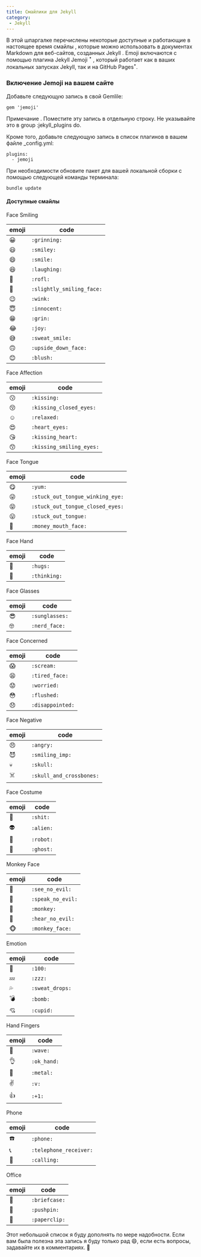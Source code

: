 ```yaml
---
title: Смайлики для Jekyll
category:
 - Jekyll
---
```


В этой шпаргалке перечислены некоторые доступные и работающие в настоящее время смайлы , которые можно использовать в
документах Markdown для веб-сайтов, созданных Jekyll . Emoji включаются с помощью плагина Jekyll Jemoji ꜛ , 
который работает как в ваших локальных запусках Jekyll, так и на GitHub Pagesꜛ.

### Включение Jemoji на вашем сайте
Добавьте следующую запись в свой Gemlile:
```
gem 'jemoji'
```
Примечание . Поместите эту запись в отдельную строку. Не указывайте это в group :jekyll_plugins do.

Кроме того, добавьте следующую запись в список плагинов в вашем файле _config.yml:
```
plugins:
  - jemoji
```
При необходимости обновите пакет для вашей локальной сборки с помощью следующей команды терминала:
```
bundle update
```
#### Доступные смайлы

Face Smiling

|     emoji     |     code      |
| ------------- | ------------- |
| 	:grinning:   | 	`:grinning:` |
|   :smiley:    |  `:smiley:`   |
| 	:smile:   | 	`:smile:` |
|   :laughing:    |  `:laughing:`   |
| 	:rofl:   | 	`:rofl:` |
|   :slightly_smiling_face:    |  `:slightly_smiling_face:`   |
| 	:wink:   | 	`:wink:` |
|   :innocent:    |  `:innocent:`   |
| 	:grin:   | 	`:grin:` |
|   :joy:    |  `:joy:`   |
|   :sweat_smile:    |  `:sweat_smile:`   |
| 	:upside_down_face:   | 	`:upside_down_face:` |
|   :blush:    |  `:blush:`   |

Face Affection

|     emoji     |     code      |
| ------------- | ------------- |
| 	:kissing:   | 	`:kissing:` |
|   :kissing_closed_eyes:    |  `:kissing_closed_eyes:`   |
| 	:relaxed:   | 	`:relaxed:` |
|   :heart_eyes:    |  `:heart_eyes:`   |
| 	:kissing_heart:   | 	`:kissing_heart:` |
|   :kissing_smiling_eyes:    |  `:kissing_smiling_eyes:`   |

Face Tongue

|     emoji     |     code      |
| ------------- | ------------- |
| 	:yum:  | 	`:yum:` |
|   :stuck_out_tongue_winking_eye:    |  `:stuck_out_tongue_winking_eye:`   |
| 	:stuck_out_tongue_closed_eyes:   | 	`:stuck_out_tongue_closed_eyes:` |
|   :stuck_out_tongue:    |  `:stuck_out_tongue:`   |
| 	:money_mouth_face:   | 	`:money_mouth_face:` |

Face Hand

|     emoji     |     code      |
| ------------- | ------------- |
| 	:hugs:  | 	`:hugs:` |
|   :thinking:    |  `:thinking:`   |

Face Glasses

|     emoji     |     code      |
| ------------- | ------------- |
| 	:sunglasses:  | 	`:sunglasses:` |
|   :nerd_face:    |  `:nerd_face:`   |

Face Concerned

|     emoji     |     code      |
| ------------- | ------------- |
| 	:scream:  | 	`:scream:` |
|   :tired_face:    |  `:tired_face:`   |
| 	:worried:   | 	`:worried:` |
|   :flushed:    |  `:flushed:`   |
| 	:disappointed:   | 	`:disappointed:` |

Face Negative

|     emoji     |     code      |
| ------------- | ------------- |
| 	:angry:  | 	`:angry:` |
|   :smiling_imp:    |  `:smiling_imp:`   |
| 	:skull:   | 	`:skull:` |
|   :skull_and_crossbones:    |  `:skull_and_crossbones:`   |

Face Costume

|     emoji     |     code      |
| ------------- | ------------- |
| 	:shit:  | 	`:shit:` |
|   :alien:    |  `:alien:`   |
| 	:robot:   | 	`:robot:` |
|   :ghost:    |  `:ghost:`   |

Monkey Face

|     emoji     |     code      |
| ------------- | ------------- |
| 	:see_no_evil:  | 	`:see_no_evil:` |
|   :speak_no_evil:    |  `:speak_no_evil:`   |
| 	:monkey:   | 	`:monkey:` |
|   :hear_no_evil:    |  `:hear_no_evil:`   |
| 		:monkey_face:   | 	`:monkey_face:` |

Emotion

|     emoji     |     code      |
| ------------- | ------------- |
| 	:100:  | 	`:100:` |
|   :zzz:    |  `:zzz:`   |
| 	:sweat_drops:   | 	`:sweat_drops:` |
|   :bomb:    |  `:bomb:`   |
| 		:cupid:   | 	`:cupid:` |

Hand Fingers

|     emoji     |     code      |
| ------------- | ------------- |
| 	:wave:  | 	`:wave:` |
|   :ok_hand:    |  `:ok_hand:`   |
| 	:metal:   | 	`:metal:` |
|   :v:    |  `:v:`   |
| 		:+1:   | 	`:+1:` |

Phone

|     emoji     |     code      |
| ------------- | ------------- |
| 	:phone:  | 	`:phone:` |
|   :telephone_receiver:    |  `:telephone_receiver:`   |
| 	:calling:   | 	`:calling:` |

Office

|     emoji     |     code      |
| ------------- | ------------- |
| 	:briefcase:  | 	`:briefcase:` |
|   :pushpin:    |  `:pushpin:`   |
| 	:paperclip:   | 	`:paperclip:` |

Этот небольшой список я буду дополнять по мере надобности.
Если вам была полезна эта запись я буду только рад :smile:, если есть вопросы, задавайте их в комментариях. :wave:
